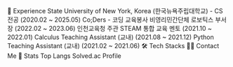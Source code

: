  🔭 Experience      State University of New York, Korea (한국뉴욕주립대학교) - CS 전공 (2020.02 ~ 2025.05)     Co;Ders - 코딩 교육봉사 비영리민간단체 로보틱스 부서장 (2022.02 ~ 2023.06)     인천교육청 주관 STEAM 통합 교육 멘토 (2021.10 ~ 2022.01)     Calculus Teaching Assistant (교내) (2021.08 ~ 2021.12)     Python Teaching Assistant (교내) (2021.02 ~ 2021.06)  🛠️ Tech Stacks 🧑‍💻 Contact Me 🏅 Stats Top Langs Solved.ac Profile  
